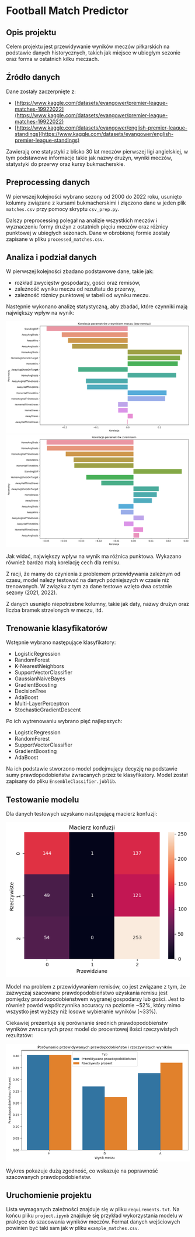 # Football Match Predictor

## Opis projektu

Celem projektu jest przewidywanie wyników meczów piłkarskich na podstawie danych historycznych, takich jak miejsce w ubiegłym sezonie oraz forma w ostatnich kilku meczach.

## Źródło danych

Dane zostały zaczerpnięte z:
- [https://www.kaggle.com/datasets/evangower/premier-league-matches-19922022](https://www.kaggle.com/datasets/evangower/premier-league-matches-19922022)
- [https://www.kaggle.com/datasets/evangower/english-premier-league-standings](https://www.kaggle.com/datasets/evangower/english-premier-league-standings)

Zawierają one statystyki z blisko 30 lat meczów pierwszej ligi angielskiej, w tym podstawowe informacje takie jak nazwy drużyn, wyniki meczów, statystyki do przerwy oraz kursy bukmacherskie.

## Preprocessing danych

W pierwszej kolejności wybrano sezony od 2000 do 2022 roku, usunięto kolumny związane z kursami bukmacherskimi i złączono dane w jeden plik `matches.csv` przy pomocy skryptu `csv_prep.py`.

Dalszy preprocessing polegał na analizie wszystkich meczów i wyznaczeniu formy drużyn z ostatnich pięciu meczów oraz różnicy punktowej w ubiegłych sezonach. Dane w obrobionej formie zostały zapisane w pliku `processed_matches.csv`.

## Analiza i podział danych

W pierwszej kolejności zbadano podstawowe dane, takie jak:
- rozkład zwycięstw gospodarzy, gości oraz remisów,
- zależność wyniku meczu od rezultatu do przerwy,
- zależność różnicy punktowej w tabeli od wyniku meczu.

Następnie wykonano analizę statystyczną, aby zbadać, które czynniki mają największy wpływ na wynik:

![alt text](images//corr_ha.png)
![alt text](images//corr_d.png)

Jak widać, największy wpływ na wynik ma różnica punktowa. Wykazano również bardzo małą korelację cech dla remisu.

Z racji, że mamy do czynienia z problemem przewidywania zależnym od czasu, model należy testować na danych późniejszych w czasie niż trenowanych. W związku z tym za dane testowe wzięto dwa ostatnie sezony (2021, 2022).

Z danych usunięto niepotrzebne kolumny, takie jak daty, nazwy drużyn oraz liczba bramek strzelonych w meczu, itd.

## Trenowanie klasyfikatorów
Wstępnie wybrano następujące klasyfikatory:
- LogisticRegression
- RandomForest
- K-NearestNeighbors
- SupportVectorClassifier
- GaussianNaiveBayes
- GradientBoosting
- DecisionTree
- AdaBoost
- Multi-LayerPerceptron
- StochasticGradientDescent

Po ich wytrenowaniu wybrano pięć najlepszych:
- LogisticRegression 
- RandomForest
- SupportVectorClassifier
- GradientBoosting
- AdaBoost

Na ich podstawie stworzono model podejmujący decyzję na podstawie sumy prawdopodobieństw zwracanych przez te klasyfikatory. Model został zapisany do pliku `EnsembleClassifier.joblib`.

## Testowanie modelu
Dla danych testowych uzyskano następującą macierz konfuzji:

![alt text](images//cm.png)

Model ma problem z przewidywaniem remisów, co jest związane z tym, że zazwyczaj szacowane prawdopodobieństwo uzyskania remisu jest pomiędzy prawdopodobieństwem wygranej gospodarzy lub gości. Jest to również powód współczynnika accuracy na poziomie ~52%, który mimo wszystko jest wyższy niż losowe wybieranie wyników (~33%).

Ciekawiej prezentuje się porównanie średnich prawdopodobieństw wyników zwracanych przez model do procentowej ilości rzeczywistych rezultatów:

![alt text](images//results.png)

Wykres pokazuje dużą zgodność, co wskazuje na poprawność szacowanych prawdopodobieństw.
## Uruchomienie projektu

Lista wymaganych zależności znajduje się w pliku `requirements.txt`. Na końcu pliku `project.ipynb` znajduje się przykład wykorzystania modelu w praktyce do szacowania wyników meczów. Format danych wejściowych powinien być taki sam jak w pliku `example_matches.csv`.

